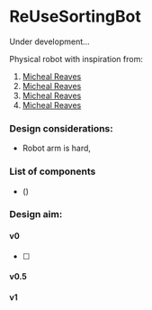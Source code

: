 # ReUseSortingBot
Under development...

Physical robot with inspiration from:
1. [Micheal Reaves]()
2. [Micheal Reaves]()
3. [Micheal Reaves]()
4. [Micheal Reaves]()

### Design considerations:
- Robot arm is hard,

### List of components
- ()

### Design aim:
#### v0
- [ ] 
#### v0.5

#### v1